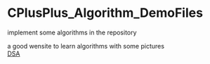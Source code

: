 # CPlusPlus_Algorithm_DemoFiles
implement some algorithms in the repository

a good wensite to learn algorithms with some pictures  
[DSA](https://www.tutorialspoint.com/data_structures_algorithms/index.htm)
